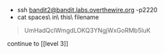 - ssh bandit2@bandit.labs.overthewire.org -p2220
- cat spaces\ in\ this\ filename
> UmHadQclWmgdLOKQ3YNgjWxGoRMb5luK

continue to [[level 3]]
